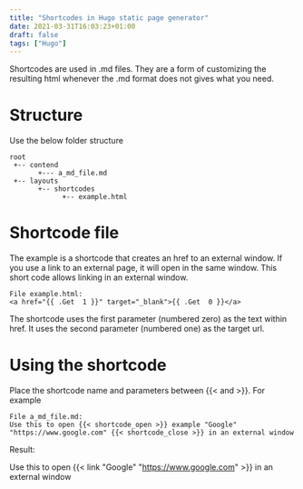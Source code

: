 ```yaml
---
title: "Shortcodes in Hugo static page generator"
date: 2021-03-31T16:03:23+01:00
draft: false
tags: ["Hugo"]
---
```


Shortcodes are used in .md files. They are a form of customizing the resulting html whenever the .md format does not gives what you need.

<!--more-->

# Structure

Use the below folder structure

```
root
 +-- contend
       +--- a_md_file.md
 +-- layouts
       +-- shortcodes
             +-- example.html
```

# Shortcode file
The example is a shortcode that creates an href to an external window.
If you use a link to an external page, it will open in the same window. This short code allows linking in an external window.

```
File example.html:
<a href="{{ .Get  1 }}" target="_blank">{{ .Get  0 }}</a>
```

The shortcode uses the first parameter (numbered zero) as the text within href. It uses the second parameter (numbered one) as the target url.

# Using the shortcode

Place the shortcode name and parameters between \{\{\< and \>\}\}. For example
```
File a_md_file.md:
Use this to open {{< shortcode_open >}} example "Google" "https://www.google.com" {{< shortcode_close >}} in an external window
```

Result:

Use this to open {{< link "Google" "https://www.google.com" >}} in an external window
